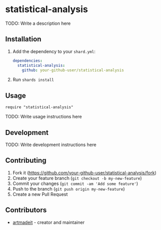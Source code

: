 # statistical-analysis

TODO: Write a description here

## Installation

1. Add the dependency to your `shard.yml`:

   ```yaml
   dependencies:
     statistical-analysis:
       github: your-github-user/statistical-analysis
   ```

2. Run `shards install`

## Usage

```crystal
require "statistical-analysis"
```

TODO: Write usage instructions here

## Development

TODO: Write development instructions here

## Contributing

1. Fork it (<https://github.com/your-github-user/statistical-analysis/fork>)
2. Create your feature branch (`git checkout -b my-new-feature`)
3. Commit your changes (`git commit -am 'Add some feature'`)
4. Push to the branch (`git push origin my-new-feature`)
5. Create a new Pull Request

## Contributors

- [artmadeit](https://github.com/your-github-user) - creator and maintainer

